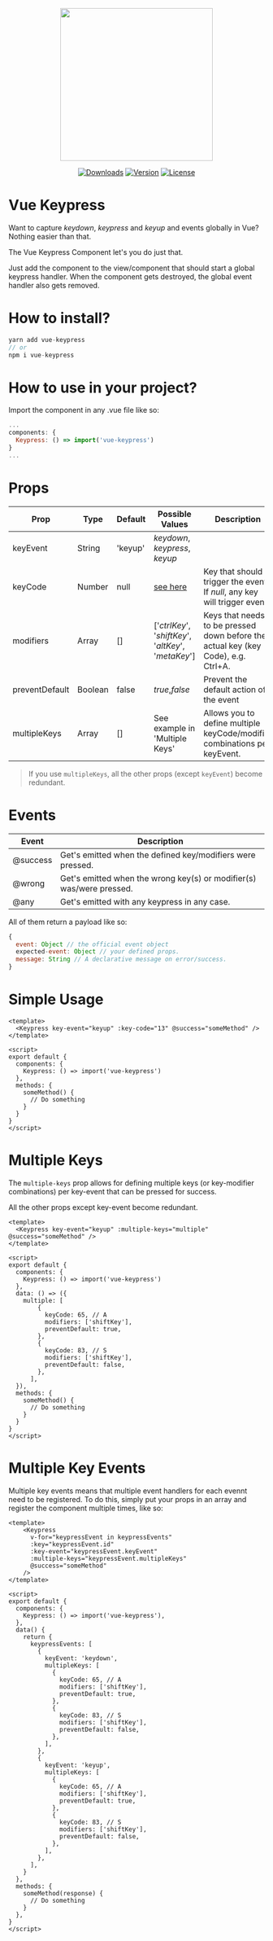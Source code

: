 <p align="center"><img align="center" height="300px" src="https://github.com/lupas/vue-keypress/blob/master/misc/keypressLogo.png?raw=true"/></p>

<p align="center">
  <a href="https://www.npmjs.com/package/vue-keypress"><img src="https://badgen.net/npm/dm/vue-keypress" alt="Downloads"></a>
  <a href="https://www.npmjs.com/package/vue-keypress"><img src="https://badgen.net/npm/v/vue-keypress" alt="Version"></a>
  <a href="https://www.npmjs.com/package/vue-keypress"><img src="https://badgen.net/npm/license/vue-keypress" alt="License"></a>
 </p>
</p>

# Vue Keypress

Want to capture _keydown_, _keypress_ and _keyup_ and events globally in Vue? Nothing easier than that.

The Vue Keypress Component let's you do just that.

Just add the component to the view/component that should start a global keypress handler. When the component gets destroyed, the global event handler also gets removed.

# How to install?

```js
yarn add vue-keypress
// or
npm i vue-keypress
```

# How to use in your project?

Import the component in any .vue file like so:

```js
...
components: {
  Keypress: () => import('vue-keypress')
}
...
```

# Props

| Prop    | Type   | Default | Possible Values                   | Description |
| ------- | ------ | ------- | --------------------------------- | ------------------------------------------------------------------------- |
| keyEvent   | String | 'keyup' | _keydown_, _keypress_, _keyup_    | |
| keyCode | Number | null    | [see here](https://keycode.info/) | Key that should trigger the event. If _null_, any key will trigger event. |
| modifiers   | Array | [] | ['_ctrlKey_', '_shiftKey_', '_altKey_', '_metaKey_']    | Keys that needs to be pressed down before the actual key (key Code), e.g. Ctrl+A.  |
| preventDefault   | Boolean | false | _true_,_false_    | Prevent the default action of the event |
| multipleKeys   | Array | [] | See example in 'Multiple Keys'   | Allows you to define multiple keyCode/modifier combinations per keyEvent. |

> If you use `multipleKeys`, all the other props (except `keyEvent`) become redundant.

# Events

| Event    | Description                                          |
| -------- |  ---------------------------------------------------- |
| @success | Get's emitted when the defined key/modifiers were pressed. |
| @wrong | Get's emitted when the wrong key(s) or modifier(s) was/were pressed. |
| @any | Get's emitted with any keypress in any case. |

All of them return a payload like so:

```js
{
  event: Object // the official event object
  expected-event: Object // your defined props.
  message: String // A declarative message on error/success.
}
```

# Simple Usage

```vue
<template>
  <Keypress key-event="keyup" :key-code="13" @success="someMethod" />
</template>

<script>
export default {
  components: {
    Keypress: () => import('vue-keypress')
  },
  methods: {
    someMethod() {
      // Do something
    }
  }
}
</script>
```

# Multiple Keys

The `multiple-keys` prop allows for defining multiple keys (or key-modifier combinations) per key-event that can be pressed for success.

All the other props except key-event become redundant.

```vue
<template>
  <Keypress key-event="keyup" :multiple-keys="multiple" @success="someMethod" />
</template>

<script>
export default {
  components: {
    Keypress: () => import('vue-keypress')
  },
  data: () => ({
    multiple: [
        {
          keyCode: 65, // A
          modifiers: ['shiftKey'],
          preventDefault: true,
        },
        {
          keyCode: 83, // S
          modifiers: ['shiftKey'],
          preventDefault: false,
        },
      ],
  }),
  methods: {
    someMethod() {
      // Do something
    }
  }
}
</script>
```

# Multiple Key Events

Multiple key events means that multiple event handlers for each evennt need to be registered. To do this, simply put your props in an array and register the component multiple times, like so:

```vue
<template>
    <Keypress
      v-for="keypressEvent in keypressEvents"
      :key="keypressEvent.id"
      :key-event="keypressEvent.keyEvent"
      :multiple-keys="keypressEvent.multipleKeys"
      @success="someMethod"
    />
</template>

<script>
export default {
  components: {
    Keypress: () => import('vue-keypress'),
  },
  data() {
    return {
      keypressEvents: [
        {
          keyEvent: 'keydown',
          multipleKeys: [
            {
              keyCode: 65, // A
              modifiers: ['shiftKey'],
              preventDefault: true,
            },
            {
              keyCode: 83, // S
              modifiers: ['shiftKey'],
              preventDefault: false,
            },
          ],
        },
        {
          keyEvent: 'keyup',
          multipleKeys: [
            {
              keyCode: 65, // A
              modifiers: ['shiftKey'],
              preventDefault: true,
            },
            {
              keyCode: 83, // S
              modifiers: ['shiftKey'],
              preventDefault: false,
            },
          ],
        },
      ],
    }
  },
  methods: {
    someMethod(response) {
      // Do something
    }
  },
}
</script>

```